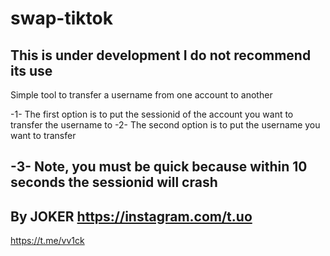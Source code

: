 # swap-tiktok
This is under development I do not recommend its use
-
Simple tool to transfer a username from one account to another

-1- The first option is to put the sessionid of the account you want to transfer the username to
-2- The second option is to put the username you want to transfer 

-3- Note, you must be quick because within 10 seconds the sessionid will crash
-
By JOKER https://instagram.com/t.uo
-
https://t.me/vv1ck
